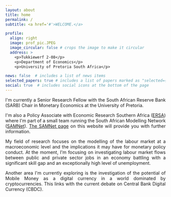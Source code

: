 ```yaml
---
layout: about
title: home
permalink: /
subtitle: <a href='#'>WELCOME.</a>

profile:
  align: right
  image: prof_pic.JPEG
  image_circular: false # crops the image to make it circular
  address: >
    <p>Tukkiewerf 2-08</p>
    <p>Department of Economics</p>
    <p>University of Pretoria South Africa</p>

news: false  # includes a list of news items
selected_papers: true # includes a list of papers marked as "selected={true}"
social: true  # includes social icons at the bottom of the page
---
```




<p align="justify"> I'm currently a Senior Research Fellow with the South African Reserve Bank (SARB) Chair in Monetary Economics at the University of Pretoria.</p>

<p align="justify">I'm also a Policy Associate with Economic Research Southern Africa (<a href="https://econrsa.org">ERSA</a>) where I'm part of a small team running the South African Modelling Network (<a href="https://samnet.org.za">SAMNet</a>). <a href="/samnet/">The SAMNet page</a> on this website will provide you with further information.</p>

<p align="justify"> My field of research focuses on the modelling of the labour market at a macroeconomic level and the implications it may have for monetary policy conduct. At the moment, I'm focusing on investigating labour market flows between public and private sector jobs in an economy battling with a significant skill gap and an exceptionally high level of unemployment.</p>

<p align="justify"> Another area I'm currently exploring is the investigation of the potential of Mobile Money as a digital currency in a world dominated by cryptocurrencies. This links with the current debate on Central Bank Digital Currency (CBDC).</p>
